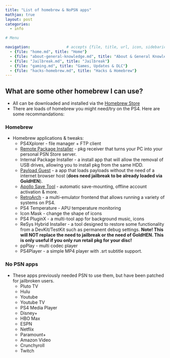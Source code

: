 ```yaml
---
title: "List of homebrew & NoPSN apps"
mathjax: true
layout: post
categories:
  - info

# Menu

navigation:                # accepts {file, title, url, icon, sidebaricon}
  - {file: "home.md", title: "Home"}
  - {file: "about-general-knowledge.md", title: "About & General Knowledge"}
  - {file: "Jailbreak.md", title: "Jailbreak"}
  - {file: "gaming.md", title: "Games, Updates & DLC"}
  - {file: "hacks-homebrew.md", title: "Hacks & Homebrew"}
---
```


## What are some other homebrew I can use?

* All can be downloaded and installed via the [Homebrew Store](hb-store.md)
* There are loads of homebrew you might need/try on the PS4. Here are some recommandations:

### Homebrew

* Homebrew applications & tweaks:
    * PS4Xplorer - file manager + FTP client
    * [Remote Package Installer](remote-package-installer.md) - pkg receiver that turns your PC into your personal PSN Store server.
    * Internal Package Installer - a install app that will allow the removal of USB drives, allowing you to install pkg from the same HDD.
    * [Payload Guest](payload-guest.md) - a app that loads payloads without the need of a internet browser host (**does need jailbreak to be already loaded via GoldHEN**).
    * [Apollo Save Tool](apollo-save-tool.md) - automatic save-mounting, offline account activation & more.
    * [RetroArch](emulators.md) - a multi-emulator frontend that allows running a variety of systems on PS4.
    * PS4 Temperature - APU temperature monitoring
    * Icon Mask - change the shape of icons
    * PS4 PluginX - a multi-tool app for background music, icons
    * ReSys Hybrid Installer - a tool designed to restore some functionality from a DevKit/TestKit such as permanent debug settings. **Note! This will NOT replace the need to jailbreak or the need of GoldHEN. This is only useful if you only run retail pkg for your disc!**
    * ppPlay - multi codec player
    * PS4Player - a simple MP4 player with .srt subtitle support.
  
 ### No PSN apps
 
 * These apps previously needed PSN to use them, but have been patched for jailbroken users.
    * Pluto TV
    * Hulu
    * Youtube
    * Youtube TV
    * PS4 Media Player
    * Disney+
    * HBO Max
    * ESPN
    * Netflix
    * Paramount+
    * Amazon Video
    * Crunchyroll
    * Twitch

